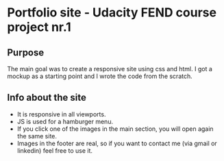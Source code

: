 # Portfolio site - Udacity FEND course project nr.1

## Purpose

The main goal was to create a responsive site using css and html. I got a mockup as a starting point and I wrote the code from the scratch.

## Info about the site

* It is responsive in all viewports.
* JS is used for a hamburger menu.
* If you click one of the images in the main section, you will open again the same site.
* Images in the footer are real, so if you want to contact me (via gmail or linkedin) feel free to use it.
